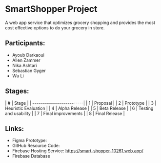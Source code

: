 # SmartShopper Project
A web app service that optimizes grocery shopping and provides the most cost effective options to do your grocery in store.

## Participants:

- Ayoub Darkaoui
- Allen Zammer
- Nika Ashtari
- Sebastian Gyger
- Wu Li

## Stages:
| # | Stage                 |
| --------------------------| 
| 1 | Proposal              |
| 2 | Prototype             |
| 3 | Heuristic Evaluation  |
| 4 | Alpha Release         |
| 5 | Beta Release          |
| 6 | Testing and usability |
| 7 | Final improvements    |
| 8 | Final Release         |


## Links:

- Figma Prototype:
- GitHub Resource Code:
- Firebase Hosting Service: https://smart-shopper-10261.web.app/
- Firebase Database
